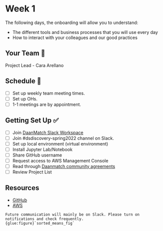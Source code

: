 # Week 1

The following days, the onboarding will allow you to understand:

- The different tools and business processes that you will use every day
- How to interact with your colleagues and our good practices

## Your Team 👥

Project Lead -  Cara Arellano

## Schedule 📅

- [ ] Set up weekly team meeting times.
- [ ] Set up OHs.
- [ ] 1-1 meetings are by appointment.

## Getting Set Up ✅

- [ ] Join [DaanMatch Slack Workspace](https://join.slack.com/t/daanmatch/shared_invite/zt-vznkgg3o-RASqk0VxvaA0l9p1obpYSw)
- [ ] Join #dsdiscovery-spring2022 channel on Slack.
- [ ] Set up local environment (virtual environment)
- [ ] Install Jupyter Lab/Notebook
- [ ] Share GitHub username
- [ ] Request access to AWS Management Console
- [ ] Read through [Daanmatch community agreements](https://docs.google.com/document/d/1Nsei6d38hpcNUd_XusSXsexxaE7faU-5qtLmnCELAo4/edit#)
- [ ] Review Project List

## Resources

- [GitHub](https://github.com/DaanMatch)
- [AWS](https://aws.amazon.com/)

```{note}
Future communication will mainly be on Slack. Please turn on notifications and check frequently.
{glue:figure}`sorted_means_fig`
```
